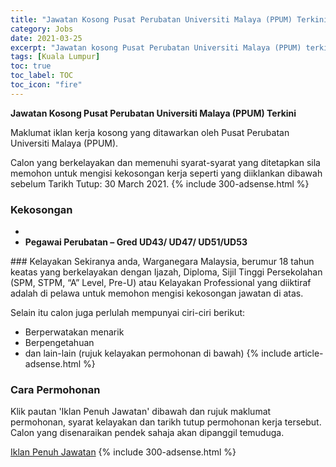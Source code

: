 ```yaml
---
title: "Jawatan Kosong Pusat Perubatan Universiti Malaya (PPUM) Terkini" 
category: Jobs 
date: 2021-03-25 
excerpt: "Jawatan kosong Pusat Perubatan Universiti Malaya (PPUM) terkini untuk kekosongan ,Pegawai Perubatan – Gred UD43/ UD47/ UD51/UD53" 
tags: [Kuala Lumpur] 
toc: true 
toc_label: TOC 
toc_icon: "fire" 
--- 
```


**Jawatan Kosong Pusat Perubatan Universiti Malaya (PPUM) Terkini**

Maklumat iklan kerja kosong yang ditawarkan oleh Pusat Perubatan Universiti Malaya (PPUM). 

Calon yang berkelayakan dan memenuhi syarat-syarat yang ditetapkan sila memohon untuk mengisi kekosongan kerja seperti yang diiklankan dibawah sebelum Tarikh Tutup: 30 March 2021. 
{% include 300-adsense.html %} 
### Kekosongan 
<ul>
<li>
<li><strong>Pegawai Perubatan &#8211; Gred UD43/ UD47/ UD51/UD53</strong></li>
</ul> 
### Kelayakan 
Sekiranya anda, Warganegara Malaysia, berumur 18 tahun keatas yang berkelayakan dengan Ijazah, Diploma, Sijil Tinggi Persekolahan (SPM, STPM, “A” Level, Pre-U) atau Kelayakan Professional yang diiktiraf adalah di pelawa untuk memohon mengisi kekosongan jawatan di atas.

Selain itu calon juga perlulah mempunyai ciri-ciri berikut:
- Berperwatakan menarik
- Berpengetahuan
- dan lain-lain (rujuk kelayakan permohonan di bawah) 
{% include article-adsense.html %} 
### Cara Permohonan 
Klik pautan 'Iklan Penuh Jawatan' dibawah dan rujuk maklumat permohonan, syarat kelayakan dan tarikh tutup permohonan kerja tersebut.
Calon yang disenaraikan pendek sahaja akan dipanggil temuduga.

<a href="https://www.ummc.edu.my/event/senarai_event_details.asp?iddokumen=5h0W3M6s9G7o2W4t" class="btn btn--info" target="_blank" rel="nofollow noopenner">Iklan Penuh Jawatan</a> 
{% include 300-adsense.html %} 